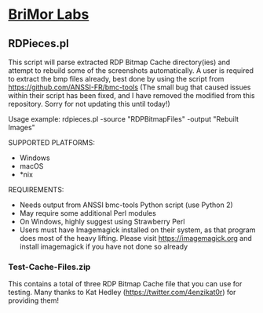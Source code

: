 # [BriMor Labs](https://www.brimorlabs.com)

## RDPieces.pl

This script will parse extracted RDP Bitmap Cache directory(ies) and attempt to rebuild some of the screenshots automatically. A user is required to extract the bmp files already, best done by using the script from https://github.com/ANSSI-FR/bmc-tools (The small bug that caused issues within their script has been fixed, and I have removed the modified from this repository. Sorry for not updating this until today!)


Usage example:
rdpieces.pl -source "RDPBitmapFiles" -output "Rebuilt Images"

SUPPORTED PLATFORMS:
- Windows
- macOS
- \*nix

REQUIREMENTS:
- Needs output from ANSSI bmc-tools Python script (use Python 2) 
- May require some additional Perl modules
- On Windows, highly suggest using Strawberry Perl
- Users must have Imagemagick installed on their system, as that program does most of the heavy lifting. Please visit https://imagemagick.org and install imagemagick if you have not done so already


### Test-Cache-Files.zip

This contains a total of three RDP Bitmap Cache file that you can use for testing. Many thanks to Kat Hedley (https://twitter.com/4enzikat0r) for providing them!
